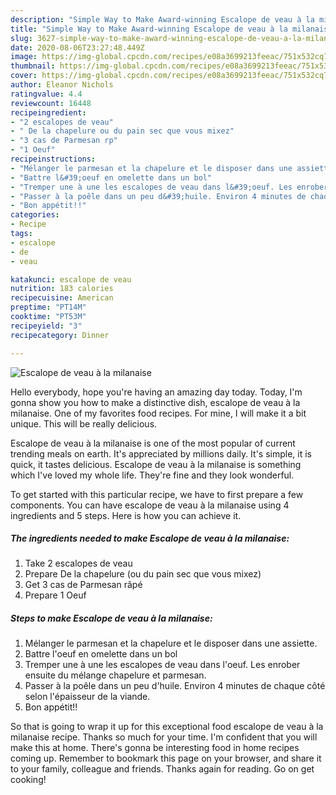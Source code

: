 ```yaml
---
description: "Simple Way to Make Award-winning Escalope de veau à la milanaise"
title: "Simple Way to Make Award-winning Escalope de veau à la milanaise"
slug: 3627-simple-way-to-make-award-winning-escalope-de-veau-a-la-milanaise
date: 2020-08-06T23:27:48.449Z
image: https://img-global.cpcdn.com/recipes/e08a3699213feeac/751x532cq70/escalope-de-veau-a-la-milanaise-photo-principale-de-la-recette.jpg
thumbnail: https://img-global.cpcdn.com/recipes/e08a3699213feeac/751x532cq70/escalope-de-veau-a-la-milanaise-photo-principale-de-la-recette.jpg
cover: https://img-global.cpcdn.com/recipes/e08a3699213feeac/751x532cq70/escalope-de-veau-a-la-milanaise-photo-principale-de-la-recette.jpg
author: Eleanor Nichols
ratingvalue: 4.4
reviewcount: 16448
recipeingredient:
- "2 escalopes de veau"
- " De la chapelure ou du pain sec que vous mixez"
- "3 cas de Parmesan rp"
- "1 Oeuf"
recipeinstructions:
- "Mélanger le parmesan et la chapelure et le disposer dans une assiette."
- "Battre l&#39;oeuf en omelette dans un bol"
- "Tremper une à une les escalopes de veau dans l&#39;oeuf. Les enrober ensuite du mélange chapelure et parmesan."
- "Passer à la poêle dans un peu d&#39;huile. Environ 4 minutes de chaque côté selon l&#39;épaisseur de la viande."
- "Bon appétit!!"
categories:
- Recipe
tags:
- escalope
- de
- veau

katakunci: escalope de veau 
nutrition: 183 calories
recipecuisine: American
preptime: "PT14M"
cooktime: "PT53M"
recipeyield: "3"
recipecategory: Dinner

---
```



![Escalope de veau à la milanaise](https://img-global.cpcdn.com/recipes/e08a3699213feeac/751x532cq70/escalope-de-veau-a-la-milanaise-photo-principale-de-la-recette.jpg)

Hello everybody, hope you're having an amazing day today. Today, I'm gonna show you how to make a distinctive dish, escalope de veau à la milanaise. One of my favorites food recipes. For mine, I will make it a bit unique. This will be really delicious.

Escalope de veau à la milanaise is one of the most popular of current trending meals on earth. It's appreciated by millions daily. It's simple, it is quick, it tastes delicious. Escalope de veau à la milanaise is something which I've loved my whole life. They're fine and they look wonderful.




To get started with this particular recipe, we have to first prepare a few components. You can have escalope de veau à la milanaise using 4 ingredients and 5 steps. Here is how you can achieve it.

<!--inarticleads1-->

##### The ingredients needed to make Escalope de veau à la milanaise:

1. Take 2 escalopes de veau
1. Prepare  De la chapelure (ou du pain sec que vous mixez)
1. Get 3 cas de Parmesan râpé
1. Prepare 1 Oeuf




<!--inarticleads2-->

##### Steps to make Escalope de veau à la milanaise:

1. Mélanger le parmesan et la chapelure et le disposer dans une assiette.
1. Battre l&#39;oeuf en omelette dans un bol
1. Tremper une à une les escalopes de veau dans l&#39;oeuf. Les enrober ensuite du mélange chapelure et parmesan.
1. Passer à la poêle dans un peu d&#39;huile. Environ 4 minutes de chaque côté selon l&#39;épaisseur de la viande.
1. Bon appétit!!




So that is going to wrap it up for this exceptional food escalope de veau à la milanaise recipe. Thanks so much for your time. I'm confident that you will make this at home. There's gonna be interesting food in home recipes coming up. Remember to bookmark this page on your browser, and share it to your family, colleague and friends. Thanks again for reading. Go on get cooking!
